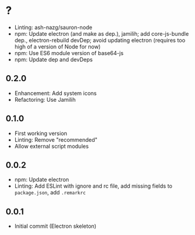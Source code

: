 # ?

- Linting: ash-nazg/sauron-node
- npm: Update electron (and make as dep.), jamilih; add core-js-bundle dep.,
    electron-rebuild devDep; avoid updating electron (requires too high
    of a version of Node for now)
- npm: Use ES6 module version of base64-js
- npm: Update dep and devDeps

## 0.2.0

- Enhancement: Add system icons
- Refactoring: Use Jamilih

## 0.1.0

- First working version
- Linting: Remove "recommended"
- Allow external script modules

## 0.0.2

- npm: Update electron
- Linting: Add ESLint with ignore and rc file, add missing fields
  to `package.json`, add `.remarkrc`

## 0.0.1

- Initial commit (Electron skeleton)
